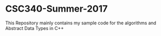 # CSC340-Summer-2017
This Repository mainly contains my sample code for the algorithms and Abstract Data Types in C++
